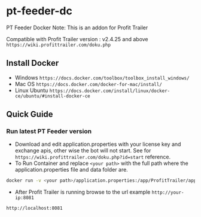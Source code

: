 # pt-feeder-dc

PT Feeder Docker
Note: This is an addon for Profit Trailer

Compatible with Profit Trailer version : v2.4.25 and above
`https://wiki.profittrailer.com/doku.php`

## Install Docker

- Windows `https://docs.docker.com/toolbox/toolbox_install_windows/`
- Mac OS `https://docs.docker.com/docker-for-mac/install/`
- Linux Ubuntu `https://docs.docker.com/install/linux/docker-ce/ubuntu/#install-docker-ce`

## Quick Guide

### Run latest PT Feeder version

- Download and edit application.properties with your license key and exchange apis, other wise the bot will not start. See for `https://wiki.profittrailer.com/doku.php?id=start` reference.
- To Run Container and replace `<your path>` with the full path where the application.properties file and data folder are.

```bash
docker run -v <your path>/application.properties:/app/ProfitTrailer/application.properties -v <your path>/data:/app/ProfitTrailer/data -p 8081:8081 --name pt jakkie/profit-trailer-docker
```

- After Profit Trailer is running browse to the url example `http://your-ip:8081`

```bash
http://localhost:8081
```
